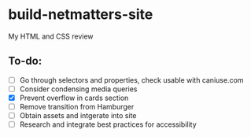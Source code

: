 # build-netmatters-site
My HTML and CSS review

## To-do:
- [ ] Go through selectors and properties, check usable with caniuse.com
- [ ] Consider condensing media queries
- [x] Prevent overflow in cards section
- [ ] Remove transition from Hamburger
- [ ] Obtain assets and intgerate into site
- [ ] Research and integrate best practices for accessibility
